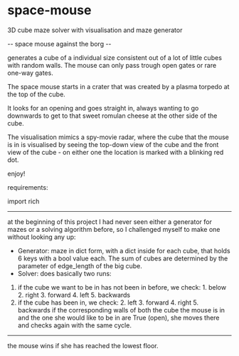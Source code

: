 # space-mouse

3D cube maze solver with visualisation and maze generator

-- space mouse against the borg --

generates a cube of a individual size consistent out of a lot of little cubes with random walls.
The mouse can only pass trough open gates or rare one-way gates. 

The space mouse starts in a crater that was created by a plasma torpedo at the top of the cube.

It looks for an opening and goes straight in, always wanting to go downwards to get to that sweet romulan cheese
at the other side of the cube. 

The visualisation mimics a spy-movie radar, where the cube that the mouse is in is visualised by seeing 
the top-down view of the cube and the front view of the cube - on either one the location is marked with a blinking
red dot. 

enjoy!

requirements:

import rich

------------
at the beginning of this project I had never seen either a generator for mazes or a solving algorithm before,
so I challenged myself to make one without looking any up:
- Generator:
maze in dict form, with a dict inside for each cube, that holds 6 keys with a bool value each.
The sum of cubes are determined by the parameter of edge_length of the big cube.
- Solver:
does basically two runs:
1. if the cube we want to be in has not been in before, we check: 1. below 2. right 3. forward 4. left 5. backwards
2. if the cube has been in, we check: 2. left 3. forward 4. right 5. backwards
if the corresponding walls of both the cube the mouse is in and the one she would like to be in are True (open), she moves there and checks again
with the same cycle.
------------
the mouse wins if she has reached the lowest floor. 

